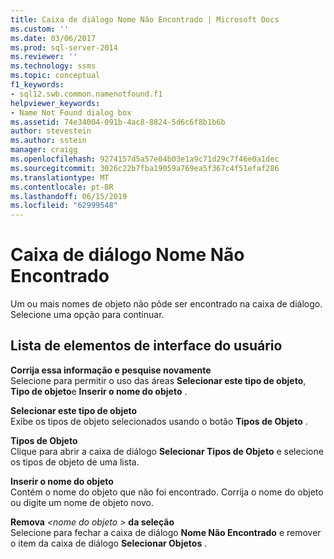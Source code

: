 ```yaml
---
title: Caixa de diálogo Nome Não Encontrado | Microsoft Docs
ms.custom: ''
ms.date: 03/06/2017
ms.prod: sql-server-2014
ms.reviewer: ''
ms.technology: ssms
ms.topic: conceptual
f1_keywords:
- sql12.swb.common.namenotfound.f1
helpviewer_keywords:
- Name Not Found dialog box
ms.assetid: 74e34004-091b-4ac8-8824-5d6c6f8b1b6b
author: stevestein
ms.author: sstein
manager: craigg
ms.openlocfilehash: 9274157d5a57e04b03e1a9c71d29c7f46e0a1dec
ms.sourcegitcommit: 3026c22b7fba19059a769ea5f367c4f51efaf286
ms.translationtype: MT
ms.contentlocale: pt-BR
ms.lasthandoff: 06/15/2019
ms.locfileid: "62999548"
---
```

# <a name="name-not-found-dialog-box"></a>Caixa de diálogo Nome Não Encontrado
  Um ou mais nomes de objeto não pôde ser encontrado na caixa de diálogo. Selecione uma opção para continuar.  
  
## <a name="uielement-list"></a>Lista de elementos de interface do usuário  
 **Corrija essa informação e pesquise novamente**  
 Selecione para permitir o uso das áreas **Selecionar este tipo de objeto**, **Tipo de objeto**e **Inserir o nome do objeto** .  
  
 **Selecionar este tipo de objeto**  
 Exibe os tipos de objeto selecionados usando o botão **Tipos de Objeto** .  
  
 **Tipos de Objeto**  
 Clique para abrir a caixa de diálogo **Selecionar Tipos de Objeto** e selecione os tipos de objeto de uma lista.  
  
 **Inserir o nome do objeto**  
 Contém o nome do objeto que não foi encontrado. Corrija o nome do objeto ou digite um nome de objeto novo.  
  
 **Remova** *\<nome do objeto >* **da seleção**  
 Selecione para fechar a caixa de diálogo **Nome Não Encontrado** e remover o item da caixa de diálogo **Selecionar Objetos** .  
  
  
